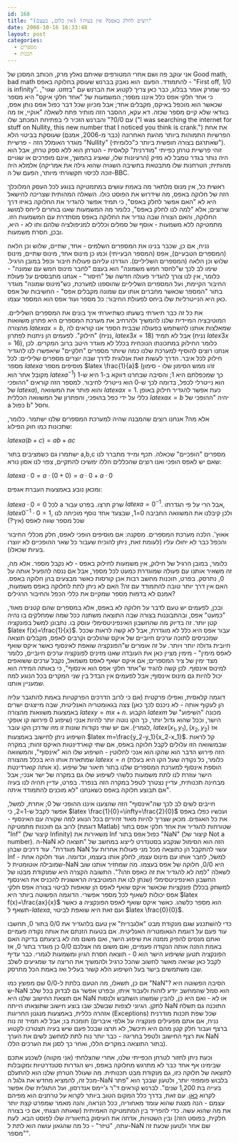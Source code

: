 ```yaml
---
id: 168
title: "רוצים לחלק באפס? אין בעיה! (אין כלום, בעצם)"
date: 2008-10-16 16:33:48
layout: post
categories: 
  - מספרים
  - תכנות
---
```

אני עוקב פה ושם אחרי המטורפים שאיתם נאלץ מרק, הכותב המסכן של Good math, bad math להתמודד. הפעם  הוא נאבק בברנש שעוסק בחלוקה באפס - "First off, 1/0 is infinity". כפי שמרק אומר בבלוג, כבר כאן צריך לקטוע את הברנש עם "בזזזט. שגוי", כי אחד חלקי אפס כלל איננו מספר; המשמעות של "אחד חלקי איקס" היא מספר שכאשר הוא מוכפל באיקס, מקבלים אחד; אבל מכיוון שכל דבר כפול אפס נותן אפס, בוודאי שלא קיים מספר שכזה. דא עקא, ההסבר הזה מותיר פתח לשאלה "אוקיי, אז מה עם 0/0?" והברנש הזכיר לי בפתיחת המכתב שלו ("I was searching the internet for stuff on Nullity, this new number that I noticed you think is crank.") את אחת הפרשיות התמוהות ביותר מהעת האחרונה (כבר מ-2006, אמנם) שעוסקת בביטוי הלא מוגדר האומלל הזה - פרשיית "Nullity" (שאתרגם בצורה חופשית ביותר כ"כלומיתי"). זוהי פרשיית טרחן כפייתי "מודרנית" קלאסית - הטרחן הוא ללא ספק טרחן, אבל הוא היה נותר בגדר טמבל לא מזיק (הרעיונות שלו, שאציג בהמשך, אינם מופרכים או שגויים מהותית; הטרחנות שלו מתבטאת בחשיבה השגויה שהוא גילה את אמריקה) אלמלא היה זוכה לכיסוי תקשורתי מיותר, הפעם של ה-BBC.

ראשית כל, אין מנוס מלתאר מה באמת עושים במתמטיקה בנוגע לכל העסק המלוכלך הזה של חלוקה באפס, מה שידרוש את הפוסט כולו. השאלה המהותית שצריכה להישאל היא לא "האם אפשר לחלק באפס", כי תמיד אפשר להגדיר את החלוקה באיזו דרך שרוצים; אלא "למה לנו לחלק באפס", כלומר מה המשמעות שאנו בוחרים לייחס למושג החלוקה, והאם הצורה שבה נגדיר את החלוקה באפס מסתדרת עם המשמעות הזו. מתמטיקה ללא משמעות - אוסף של סמלים וכללים למניפולציה שלהם ותו לא - היא, ובכן, חסרת משמעות.

נניח, אם כן, שכבר בנינו את המספרים השלמים - אחד, שתיים, שלוש וכן הלאה (המספרים הטבעיים), אפס (המספר הבעייתי) וכמו כן מינוס אחד, מינוס שתיים, מינוס שלוש וכן הלאה (המספרים השליליים). הגדרנו עליהם פעולות חיבור וכפל במובן הרגיל. שימו לב לכך ש"לחסר חמש משמונה" הוא בעצם "לחבר מינוס חמש עם שמונה" - כלומר, אין לנו צורך להגדיר פעולה חדשה של "חיסור" - אנחנו מתבססים על פעולת החיבור הקיימת, ועל המספרים השליליים שהוספנו למערכת, כש"מינוס שמונה" מוגדר בתור "המספר שכאשר מחברים אותו עם שמונה מקבלים אפס" - החשיבות של אפס כאן היא הנייטרליות שלו ביחס לפעולת החיבור: כל מספר ועוד אפס הוא המספר עצמו.

את כל זה כבר תיארתי בשעתו כשתיארתי איך בונים את המספרים השליליים. המוטיבציה המיידית שלנו להמשיך ולהרחיב את מערכת המספרים היא פתרון משוואות מהצורה $latex ax=b$, שמאלצות אותנו להשתמש בפעולה שבבית הספר אנו קוראים לה "חילוק". לפעמים הן ניתנות לפתרון (נניח, $latex 3x=18$) אבל לא תמיד (נניח $latex 3x=16$), כלומר החילוק במתכונתו הנוכחית בכלל לא מוגדר היטב ברוב המקרים. לכן אנחנו רוצים להוסיף למערכת שלנו כמה שיותר מספרים "חלקיים" שיאפשרו לנו להגדיר חילוק לכל איבר. הדרך לעשות זאת אנלוגית לדרך שבה יוצרים מספרים שליליים: לכל מספר $latex a$ מוסיפים מספר $latex \frac{1}{a}$ (זהו ממש הסימון שלו - סימון מקובל אחר הוא $latex a^{-1}$) כך שמכפלתם היא 1; והסיבה שבחרנו דווקא ב-1 היא ש-1 הוא נייטרלי לכפל, בדומה לכך ש-0 הוא נייטרלי לחיבור. למספר הזה קוראים "ההופכי של $latex a$), והוא פותר את המשוואה $latex ax=1$. כעת אפשר להגדיר חילוק באופן כללי על ידי כפל בהופכי, והפתרון של המשוואה הכללית $latex ax=b$ יהיה "ההופכי של a כפול b" וחסל.

אלא מה? אנחנו רוצים שהמבנה שהיה למערכת המספרים שלנו ישתמר. כלומר, שתכונות כמו חוק הפילוג:

$latex a(b+c)=ab+ac$

ישתמרו גם כשמציבים בתור a,b,c מספרים "הופכיים" שכאלה. תכף ומייד מתברר לנו שאם יש לאפס הופכי ואנו רוצים שהכללים הללו ימשיכו להתקיים, צפוי לנו אסון נורא:

$latex a\cdot 0=a\cdot (0+0)=a\cdot 0+a\cdot 0$

ומכאן נובע באמצעות העברת אגפים:

$latex a\cdot 0=0$ לכל a שרק תרצו. בפרט עבור $latex a=0^{-1}$. אבל הרי על פי הגדרתו, $latex 0^{-1}\cdot 0=1$, ולכן קיבלנו את המשוואה החביבה 0=1, שבצעד אחד נוסף מוכיחה לנו שכל מספר שווה לאפס (איך?)

אאוץ'. הלכה מערכת המספרים. מסקנה: אם מוסיפים הופכי לאפס, חלק מכללי החיבור והכפל כבר לא יחולו עליו (לעומת זאת, ניתן להוכיח שעבור כל שאר ההופכיים לא יווצרו בעיות שכאלו).

כלומר, במובן הרגיל של חילוק, אין משמעות לחילוק באפס - לא נקבל מספר. אלא מה, זה משאיר אותנו עם פעולה שמוגדרת כמעט לכל מספר, אבל אם ננסה להפעיל אותה על 0, נתרסק. בפרט, תוכנות מחשב רבות אכן קורסות כאשר מבצעים בהן חלוקה באפס. האם אין דרך יותר טובה להתמודד עם זה? האם לא ניתן לתת לחלוקה באפס משמעות, אמנם לא בדמות מספר שמקיים את כללי הכפל והחיבור הרגילים?

ובכן, לפעמים יש טעם לדבר על חלוקה לא באפס, אלא במספרים שהם קטנים מאוד, "כמעט" אפס, ובהתבוננות בצורה שבה התוצאה משתנה ככל שמה שמחלקים בו נהיה קטן יותר. זה בדיוק מה שהחשבון האינפיניטסימלי עוסק בו. נתבונן למשל בפונקציה $latex f(x)=\frac{1}{x}$. עבור אפס היא כלל לא מוגדרת, אבל לא קשה לראות שככל שמכניסים לתוכה ערכים חיוביים של איקס שהולכים וקרבים לאפס, מקבלים תוצאה חיובית גדולה יותר ויותר. על זה אומרים ש"הפונקציה שואפת לאינסוף כאשר איקס שואף לאפס מימין" - מימין מציין כאן את העובדה שאנו מזינים לפונקציה ערכים חיוביים, כלומר מצד ימין של ציר המספרים; אם איקס ישאף לאפס משמאל, נקבל ערכים ששואפים למינוס אינסוף. לכן קשה להגיד ש"אחד חלקי אפס הוא אינסוף", כי באותה המידה הוא יכול להיות גם מינוס אינסוף; אבל לפעמים אין הבדל בין שני המקרים בכל הנוגע למה שמעניין אותנו.

דוגמה קלאסית, ואפילו פרקטית (אם כי לרוב הדרכים הפרקטיות באמת להתגבר עליה הן לעקוף אותה - לא ניכנס לכך כאן) צצה בגאומטריה האנליטית, שבה מייצגים ישרים באמצעות משוואות מהצורה $latex y=mx+n$. הקבוע $latex m$ מכונה "השיפוע" של הישר, וככל שהוא גדול יותר, כך הקו נוטה יותר להיות אנכי (שיפוע 0 פירושו קו אופקי לגמרי). אם יש שתי נקודות שונות זו מזו שדרכן הקו עובר, $latex (x_1,y_1),(x_2,y_2)$ אז השיפוע ניתן לחישוב באמצעות $latex m=\frac{y_2-y_1}{x_2-x_1}$. קל לראות שבמשוואה הזו עלולים לקבל חלוקה באפס, אם שתי קוארדינטות האיקס זהות; במקרה הזה פירוש הדבר הוא שהקו הוא אנכי לחלוטין - השיפוע שלו הוא "אינסוף", והמשוואה שמתארת אותו היא בכלל מהצורה $latex x=n$ (כלומר, כל נקודה שעל הקו היא בעלת אותה קוארדינטת x). הוספת אינסוף למערכת המספרים שלנו בתור תיאור של שיפוע הישר עוזרת לנו לתת משמעות כלשהי לשיפוע שלו גם במקרה של ישר אנכי; אבל מבחינה תכנותית, עדיין נצטרך לטפל במקרה הזה בנפרד. בפרט, עדיין תהיה לנו בעיה אם תבוצע חלוקה באפס כשאנחנו "לא מוכנים להתמודד איתה".

חייבים לשים לב לכך שה"אינסוף" הזה שהצענו איננו ההופכי של 0; אחרת, למשל, אפשר לקבל ש-1=2, כי $latex \frac{1}{0}=\infty=\frac{2}{0}$ ועכשיו כפלו באפס את כל האגפים. מכאן שצריך להיות מאוד זהירים בכל הנוגע למה שקורה עם האינסוף - לרוב גם תוכנות מתמטיקה (דוגמת Matlab) שטורחות להגדיר את אחד חלקי אפס בתור "Inf" (קיצור של Infinity) משאירות את Inf כפול אפס בתור "NaN" (קיצור של Not a number). ה-NaN הזה הוא הסימול שנקבע בסטנדרט לייצוג במחשב של "תוצאה לא מוגדרת". עוד דרכים שבהן NaN עשוי להתקבל הן כתוצאה מכל מני פעולות אחרות על Inf - למשל, לחבר אותו עם מינוס עצמו, לחלק אותו בעצמו, וכדומה. ועוד חלוקה אחת שמובילה אוטומטית ל-NaN היא 0/0, חלוקה של אפס בעצמו. מה שמחזיר אותנו שוב לשאלה "למה לא להגדיר את זה כאפס וזהו?". התשובה הקצרה היא שמנקודת מבטו של החשבון האינפיניטסימלי (שנתן לנו את המוטיבציה הראשונית להכניס את האינסוף למשחק בכלל) פונקציות שכאשר איקס שואף לאפס הן שואפות לביטוי בצורה אפס חלקי אפס יכולות לשאוף לכל מספר אפשרי. הדוגמה הפשוטה ביותר היא $latex f(x)=\frac{ax}{x}$ כאשר a הוא מספר כלשהו. כאשר איקס שואף לאפס הפונקציה תשאף ל-$latex a$, ועם זאת היא שואפת לביטוי $latex \frac{0}{0}$.

כדי להשתכנע שגם מנקודת מבט "אלגברית" אין טעם בלהגדיר את 0/0 בתור 0, תחשבו עוד פעם על דוגמת הגאומטריה האנליטית. אם בטעות הזנתם את אותה נקודה פעמיים ואתם מנסים להפיק ממנה את שיפוע הישר, ואם משום מה לא ביצעתם בדיקה האם באמת הוזנה אותה הנקודה פעמיים, ואם משום מה אצלכם 0/0 כן מוגדר בתור 0, אז הפונקציה תטען ששיפוע הישר הוא 0 - תוצאה חסרת הגיון ומשמעות לגמרי. כבר עדיף לקבל כאן שגיאה מאשר לחשוב שהכל כרגיל ולהמשיך את הריצה עד שמגיעים לשלב שבו משתמשים בישר בעל השיפוע הלא קשור בעליל ואז באמת הכל מתרסק.

אם כן, תשאלו, מה הטעם בלתת ל-0/0 שם מפוצץ כמו "NaN"? הסיבה הפשוטה היא ש-NaN הוא סמל שהמחשב יודע לזהות ולעבוד איתו, ובפרט אפשר גם לבדוק בכל שלב אם תוצאת החישוב שלנו היא NaN או לא - ואם היא כן, להבין שמשהו השתבש ולנסות לתקן. הגיוני לצפות שבשלב שבו בוצע חישוב שתוצאתו הייתה NaN התוכנה גם תשלח אזהרה כללית, באמצעות מנגנון החריגות (Exceptions) שכל שפת תכנות מודרנית תומכת בו; אבל לא תמיד זה נוח (נניח, אם אתם מפעילים פונקציה על אלפי איברים ברצף ועבור חלק קטן מהם היא תיכשל, לא תרצו שבכל פעם שיש בעיה תצטרכו לקטוע את רצף החישוב ולטפל בחריגה - כבר יותר נוח לתת למחשב לשים את הערך NaN בתור התוצאה במקרים הללו, ואחר כך לסנן את הערכים הללו).

וכעת ניתן לחזור לטרחן הכפייתי שלנו, אחרי שהצלחתי (אני מקווה) לשכנע אתכם שבימינו אף אחד כבר לא מתרגש מחלוקה באפס, ויש הגדרות סטנדרטיות ומקובלות לתוצאה של חלוקה כזו, גם מנקודת מבט תכנותית. מה שעולל הטרחן שלנו הוא להתעלם מכל זה, להמציא מחדש את גלגל ה-NaN בלבוש פומפוזי יותר, ולטעון שבכך הוא "פתר בעייה בת 1,200 שנים". לברנש קוראים ד"ר ג'יימס אנדרסון, ועל התגלית שלו אפשר לקרוא <a href="http://www.bbc.co.uk/berkshire/content/articles/2006/12/06/divide_zero_feature.shtml">כאן</a>. עם זאת, בדרך כלל המקום הטוב ביותר לקרוא על טרחנים הוא מפיהם עצמם - הנה מצגת שהוא עומד מאחוריה, ככל הנראה, והנה מאמר שמפרט קצת יותר את מה שהוא עשה. כדי להפריד בין המתמטיקה האמיתית (שאותה הצגתי, אם כי בצורה חלקית, בפוסט הזה) ובין השטויות, אדחה את העיסוק בתיאוריה שלו לפוסט הבא. לעת עתה, "טיזר" - כל מה שהגאון עושה הוא לתת ל-NaN שם אחר ולטעון שכעת זה "מספר".
